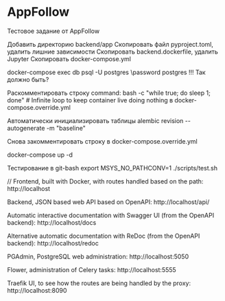 # AppFollow
Тестовое задание от AppFollow

Добавить директорию backend/app
Скопировать файл pyproject.toml, удалить лишние зависимости
Скопировать backend.dockerfile, удалить Jupyter
Скопировать docker-compose.yml

docker-compose exec db psql -U postgres
\password postgres
!!! Так должно быть?

Раскомментировать строку
command: bash -c "while true; do sleep 1; done"  # Infinite loop to keep container live doing nothing
в docker-compose.override.yml

Автоматически инициализировать таблицы
alembic revision --autogenerate -m "baseline"

Снова закомментировать строку в docker-compose.override.yml

docker-compose up -d

Тестирование в git-bash
export MSYS_NO_PATHCONV=1 ./scripts/test.sh


// Frontend, built with Docker, with routes handled based on the path: http://localhost

Backend, JSON based web API based on OpenAPI: http://localhost/api/

Automatic interactive documentation with Swagger UI (from the OpenAPI backend): http://localhost/docs

Alternative automatic documentation with ReDoc (from the OpenAPI backend): http://localhost/redoc

PGAdmin, PostgreSQL web administration: http://localhost:5050

Flower, administration of Celery tasks: http://localhost:5555

Traefik UI, to see how the routes are being handled by the proxy: http://localhost:8090
